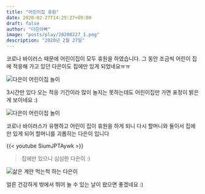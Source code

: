 ```yaml
---
title: "어린이집 휴원"
date: 2020-02-27T14:25:27+09:00
draft: false
author: "다은아빠"
image: "posts/play/20200227_1.png"
description: "2020년 2월 27일"
---
```


코로나 바이러스 때문에 어린이집이 모두 휴원을 하였습니다.
그 동안 조금씩 어린이 집에 적응해 가고 있던 다은이도 집에만 있게 되었네요ㅠㅠ

![다은이 어린이집 놀이](/posts/play/20200227_1.png)

3시간만 있다 오는 적응 기간이라 많이 놀지는 못하는데도 어린이집만 가면 표정이 밝은게 보이네요 :)

![다은이 어린이집 놀이](/posts/play/20200227_2.png)

코로나 바이러스가 유행하고 어린이 집이 휴원을 하게 되니 다시 할머니와 둘이서 집에만 있게 되어 할머니를 괴롭히는 다은이 입니다

{{< youtube SiumJPTAywk >}}

> 집에만 있으니 심심한 다은이 :)

![삶은 계란 먹는척 하는 다은이](/posts/play/20200227_3.png)

얼른 건강하게 밖에서 뛰어 놀 수 있는 날이 왔으면 좋겠네요 :)
